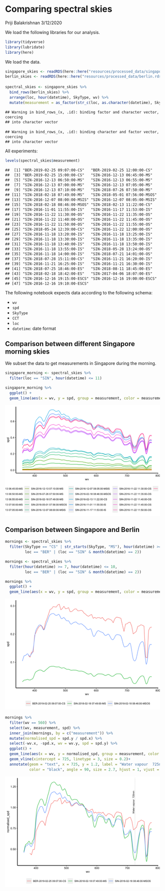 Comparing spectral skies
================
Priji Balakrishnan
3/12/2020

We load the following libraries for our analysis.

``` r
library(tidyverse)
library(lubridate)
library(here)
```

We load the
data.

``` r
singapore_skies <- readRDS(here::here("resources/processed_data/singapore.rds"))
berlin_skies <- readRDS(here::here("resources/processed_data/berlin.rds"))

spectral_skies <- singapore_skies %>%
  bind_rows(berlin_skies) %>%
  arrange(loc, hour(datetime), SkyType, wv) %>%
  mutate(measurement = as_factor(str_c(loc, as.character(datetime), SkyType, sep="-")))
```

    ## Warning in bind_rows_(x, .id): binding factor and character vector, coercing
    ## into character vector

    ## Warning in bind_rows_(x, .id): binding character and factor vector, coercing
    ## into character vector

All
    experiments:

``` r
levels(spectral_skies$measurement)
```

    ##  [1] "BER-2019-02-25 09:07:00-CS"   "BER-2019-02-25 12:00:00-CS"  
    ##  [3] "BER-2019-02-25 15:00:00-CS"   "SIN-2016-12-13 06:45:00-MS"  
    ##  [5] "SIN-2016-12-13 06:50:00-MS"   "SIN-2016-12-13 06:55:00-MS"  
    ##  [7] "SIN-2016-12-13 07:00:00-MS"   "SIN-2016-12-13 07:05:00-MS"  
    ##  [9] "SIN-2016-12-13 07:10:00-MS"   "SIN-2018-07-26 07:50:00-MS"  
    ## [11] "SIN-2018-02-18 07:49:00-MS"   "SIN-2018-05-01 07:56:00-MSOS"
    ## [13] "SIN-2016-12-07 08:00:00-MSIS" "SIN-2016-12-07 08:05:00-MSIS"
    ## [15] "SIN-2018-02-18 08:46:00-MSOS" "SIN-2018-02-13 11:22:00-CS"  
    ## [17] "SIN-2016-11-01 11:55:00-IS"   "SIN-2016-11-17 11:53:00-IS"  
    ## [19] "SIN-2016-11-22 11:30:00-OS"   "SIN-2016-11-22 11:35:00-OS"  
    ## [21] "SIN-2016-11-22 11:40:00-OS"   "SIN-2016-11-22 11:45:00-OS"  
    ## [23] "SIN-2016-11-22 11:50:00-OS"   "SIN-2016-11-22 11:55:00-OS"  
    ## [25] "SIN-2018-05-24 12:39:00-CS"   "SIN-2016-11-22 12:00:00-OS"  
    ## [27] "SIN-2016-11-18 13:20:00-IS"   "SIN-2016-11-18 13:25:00-IS"  
    ## [29] "SIN-2016-11-18 13:30:00-IS"   "SIN-2016-11-18 13:35:00-IS"  
    ## [31] "SIN-2016-11-18 13:40:00-IS"   "SIN-2016-11-18 13:50:00-IS"  
    ## [33] "SIN-2016-11-18 13:55:00-IS"   "SIN-2018-05-28 13:24:00-OS"  
    ## [35] "SIN-2016-11-18 14:00:00-IS"   "SIN-2018-07-21 14:01:00-OS"  
    ## [37] "SIN-2018-07-28 15:11:00-CS"   "SIN-2016-11-21 16:20:00-IS"  
    ## [39] "SIN-2016-11-21 16:25:00-IS"   "SIN-2016-11-21 16:30:00-IS"  
    ## [41] "SIN-2018-07-25 18:46:00-ES"   "SIN-2018-08-11 18:45:00-ES"  
    ## [43] "SIN-2018-02-18 18:42:00-ES"   "SIN-2017-04-06 18:07:00-ES"  
    ## [45] "SIN-2016-12-16 19:15:00-ESCS" "SIN-2016-12-16 19:00:00-ESCS"
    ## [47] "SIN-2016-12-16 19:10:00-ESCS"

The following notebook expects data according to the following schema:

  - `wv`
  - `spd`
  - `SkyType`
  - `CCT`
  - `loc`
  - `datetime`: date format

## Comparison between different Singapore morning skies

We subset the data to get measurements in Singapore during the morning.

``` r
singapore_morning <- spectral_skies %>%
  filter(loc == "SIN", hour(datetime) <= 11)
```

``` r
singapore_morning %>%
  ggplot() +
  geom_line(aes(x = wv, y = spd, group = measurement, color = measurement))
```

![](comparing_spectral_skies_files/figure-gfm/unnamed-chunk-6-1.png)<!-- -->

## Comparison between Singapore and Berlin

``` r
mornings <- spectral_skies %>%
  filter(SkyType == "CS" | str_starts(SkyType, "MS"), hour(datetime) >= 7, hour(datetime) <= 10,
         loc == "BER" | (loc == "SIN" & month(datetime) == 2))
```

``` r
mornings <- spectral_skies %>%
  filter(hour(datetime) >= 7, hour(datetime) <= 10,
         loc == "BER" | (loc == "SIN" & month(datetime) == 2))
```

``` r
mornings %>%
  ggplot() +
  geom_line(aes(x = wv, y = spd, group = measurement, color = measurement))
```

![](comparing_spectral_skies_files/figure-gfm/unnamed-chunk-9-1.png)<!-- -->

``` r
mornings %>%
  filter(wv == 560) %>%
  select(wv, measurement, spd) %>%
  inner_join(mornings, by = c("measurement")) %>%
  mutate(normalised_spd = spd.y / spd.x) %>%
  select(-wv.x, -spd.x, wv = wv.y, spd = spd.y) %>%
  ggplot() +
  geom_line(aes(x = wv, y = normalised_spd, group = measurement, color = measurement)) +
  geom_vline(xintercept = 725, linetype = 3, size = 0.2)+
  annotate(geom = "text", x = 725, y = 1.2, label = "Water vapour  725nm", 
           color = "black", angle = 90, size = 2.7, hjust = 1, vjust = -0.4)
```

![](comparing_spectral_skies_files/figure-gfm/unnamed-chunk-10-1.png)<!-- -->

